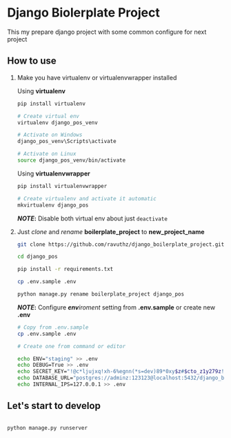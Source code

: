 # Django Biolerplate Project

This my prepare django project with some common configure for next project


## How to use

1. Make you have virtualenv or virtualenvwrapper installed
    
   
    Using **virtualenv**
    ```bash
    pip install virtualenv

    # Create virtual env
    virtualenv django_pos_venv

    # Activate on Windows
    django_pos_venv\Scripts\activate

    # Activate on Linux 
    source django_pos_venv/bin/activate
    ```


    Using **virtualenvwrapper**
    ```bash
    pip install virtualenvwrapper

    # Create virtualenv and activate it automatic
    mkvirtualenv django_pos
    ```


    ***NOTE*:** Disable both virtual env about just ```deactivate```



2. Just *clone* and *rename* **boilerplate_project** to **new_project_name**

    ```bash
    git clone https://github.com/ravuthz/django_boilerplate_project.git django_pos

    cd django_pos 

    pip install -r requirements.txt

    cp .env.sample .env

    python manage.py rename boilerplate_project django_pos
    ```

    ***NOTE*:** Configure ***env**iroment* setting from **.env.sample** or create new **.env**
    ```bash
    # Copy from .env.sample
    cp .env.sample .env

    # Create one from command or editor

    echo ENV="staging" >> .env
    echo DEBUG=True >> .env
    echo SECRET_KEY="!@c*ljujxq!xh-6%egnn(*s=dev)89*0xy$z#$cto_z1y279z!" >> .env
    echo DATABASE_URL="postgres://adminz:123123@localhost:5432/django_boilerplate_project" >> .env
    echo INTERNAL_IPS=127.0.0.1 >> .env
    ```

## Let's start to develop

```bash

python manage.py runserver

```